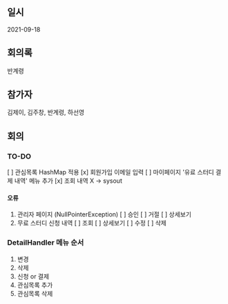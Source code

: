 ## 일시

2021-09-18

## 회의록

반계령

## 참가자

김제이, 김주창, 반계령, 하선영

## 회의

### TO-DO

[ ] 관심목록 HashMap 적용
[x] 회원가입 이메일 입력
[ ] 마이페이지 '유료 스터디 결제 내역' 메뉴 추가
[x] 조회 내역 X -> sysout

#### 오류

1. 관리자 페이지 (NullPointerException)
   [ ] 승인
   [ ] 거절
   [ ] 상세보기
2. 무료 스터디 신청 내역
   [ ] 조회
   [ ] 상세보기
   [ ] 수정
   [ ] 삭제

### DetailHandler 메뉴 순서

1. 변경
2. 삭제
3. 신청 or 결제
4. 관심목록 추가
5. 관심목록 삭제

